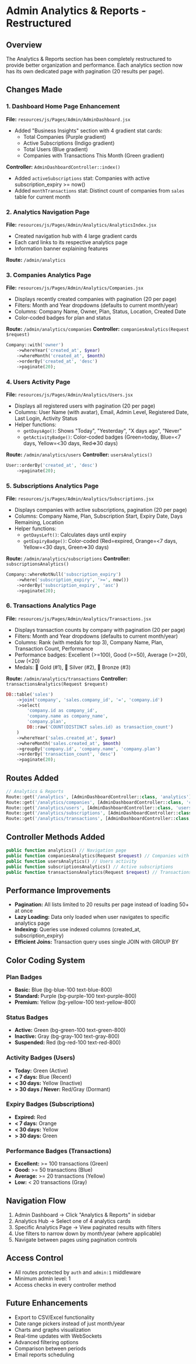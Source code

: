 # Admin Analytics & Reports - Restructured

## Overview
The Analytics & Reports section has been completely restructured to provide better organization and performance. Each analytics section now has its own dedicated page with pagination (20 results per page).

## Changes Made

### 1. Dashboard Home Page Enhancement
**File:** `resources/js/Pages/Admin/AdminDashboard.jsx`
- Added "Business Insights" section with 4 gradient stat cards:
  - Total Companies (Purple gradient)
  - Active Subscriptions (Indigo gradient)
  - Total Users (Blue gradient)
  - Companies with Transactions This Month (Green gradient)

**Controller:** `AdminDashboardController::index()`
- Added `activeSubscriptions` stat: Companies with active subscription_expiry >= now()
- Added `monthTransactions` stat: Distinct count of companies from `sales` table for current month

### 2. Analytics Navigation Page
**File:** `resources/js/Pages/Admin/Analytics/AnalyticsIndex.jsx`
- Created navigation hub with 4 large gradient cards
- Each card links to its respective analytics page
- Information banner explaining features

**Route:** `/admin/analytics`

### 3. Companies Analytics Page
**File:** `resources/js/Pages/Admin/Analytics/Companies.jsx`
- Displays recently created companies with pagination (20 per page)
- Filters: Month and Year dropdowns (defaults to current month/year)
- Columns: Company Name, Owner, Plan, Status, Location, Created Date
- Color-coded badges for plan and status

**Route:** `/admin/analytics/companies`
**Controller:** `companiesAnalytics(Request $request)`
```php
Company::with('owner')
    ->whereYear('created_at', $year)
    ->whereMonth('created_at', $month)
    ->orderBy('created_at', 'desc')
    ->paginate(20);
```

### 4. Users Activity Page
**File:** `resources/js/Pages/Admin/Analytics/Users.jsx`
- Displays all registered users with pagination (20 per page)
- Columns: User Name (with avatar), Email, Admin Level, Registered Date, Last Login, Activity Status
- Helper functions:
  - `getDaysAgo()`: Shows "Today", "Yesterday", "X days ago", "Never"
  - `getActivityBadge()`: Color-coded badges (Green=today, Blue=<7 days, Yellow=<30 days, Red=>30 days)

**Route:** `/admin/analytics/users`
**Controller:** `usersAnalytics()`
```php
User::orderBy('created_at', 'desc')
    ->paginate(20);
```

### 5. Subscriptions Analytics Page
**File:** `resources/js/Pages/Admin/Analytics/Subscriptions.jsx`
- Displays companies with active subscriptions, pagination (20 per page)
- Columns: Company Name, Plan, Subscription Start, Expiry Date, Days Remaining, Location
- Helper functions:
  - `getDaysLeft()`: Calculates days until expiry
  - `getExpiryBadge()`: Color-coded (Red=expired, Orange=<7 days, Yellow=<30 days, Green=>30 days)

**Route:** `/admin/analytics/subscriptions`
**Controller:** `subscriptionsAnalytics()`
```php
Company::whereNotNull('subscription_expiry')
    ->where('subscription_expiry', '>=', now())
    ->orderBy('subscription_expiry', 'asc')
    ->paginate(20);
```

### 6. Transactions Analytics Page
**File:** `resources/js/Pages/Admin/Analytics/Transactions.jsx`
- Displays transaction counts by company with pagination (20 per page)
- Filters: Month and Year dropdowns (defaults to current month/year)
- Columns: Rank (with medals for top 3), Company Name, Plan, Transaction Count, Performance
- Performance badges: Excellent (>=100), Good (>=50), Average (>=20), Low (<20)
- Medals: 🥇 Gold (#1), 🥈 Silver (#2), 🥉 Bronze (#3)

**Route:** `/admin/analytics/transactions`
**Controller:** `transactionsAnalytics(Request $request)`
```php
DB::table('sales')
    ->join('company', 'sales.company_id', '=', 'company.id')
    ->select(
        'company.id as company_id',
        'company.name as company_name',
        'company.plan',
        DB::raw('COUNT(DISTINCT sales.id) as transaction_count')
    )
    ->whereYear('sales.created_at', $year)
    ->whereMonth('sales.created_at', $month)
    ->groupBy('company.id', 'company.name', 'company.plan')
    ->orderBy('transaction_count', 'desc')
    ->paginate(20);
```

## Routes Added
```php
// Analytics & Reports
Route::get('/analytics', [AdminDashboardController::class, 'analytics'])->name('admin.analytics');
Route::get('/analytics/companies', [AdminDashboardController::class, 'companiesAnalytics'])->name('admin.analytics.companies');
Route::get('/analytics/users', [AdminDashboardController::class, 'usersAnalytics'])->name('admin.analytics.users');
Route::get('/analytics/subscriptions', [AdminDashboardController::class, 'subscriptionsAnalytics'])->name('admin.analytics.subscriptions');
Route::get('/analytics/transactions', [AdminDashboardController::class, 'transactionsAnalytics'])->name('admin.analytics.transactions');
```

## Controller Methods Added
```php
public function analytics() // Navigation page
public function companiesAnalytics(Request $request) // Companies with filters
public function usersAnalytics() // Users activity
public function subscriptionsAnalytics() // Active subscriptions
public function transactionsAnalytics(Request $request) // Transactions with filters
```

## Performance Improvements
- **Pagination:** All lists limited to 20 results per page instead of loading 50+ at once
- **Lazy Loading:** Data only loaded when user navigates to specific analytics page
- **Indexing:** Queries use indexed columns (created_at, subscription_expiry)
- **Efficient Joins:** Transaction query uses single JOIN with GROUP BY

## Color Coding System

### Plan Badges
- **Basic:** Blue (bg-blue-100 text-blue-800)
- **Standard:** Purple (bg-purple-100 text-purple-800)
- **Premium:** Yellow (bg-yellow-100 text-yellow-800)

### Status Badges
- **Active:** Green (bg-green-100 text-green-800)
- **Inactive:** Gray (bg-gray-100 text-gray-800)
- **Suspended:** Red (bg-red-100 text-red-800)

### Activity Badges (Users)
- **Today:** Green (Active)
- **< 7 days:** Blue (Recent)
- **< 30 days:** Yellow (Inactive)
- **> 30 days / Never:** Red/Gray (Dormant)

### Expiry Badges (Subscriptions)
- **Expired:** Red
- **< 7 days:** Orange
- **< 30 days:** Yellow
- **> 30 days:** Green

### Performance Badges (Transactions)
- **Excellent:** >= 100 transactions (Green)
- **Good:** >= 50 transactions (Blue)
- **Average:** >= 20 transactions (Yellow)
- **Low:** < 20 transactions (Gray)

## Navigation Flow
1. Admin Dashboard → Click "Analytics & Reports" in sidebar
2. Analytics Hub → Select one of 4 analytics cards
3. Specific Analytics Page → View paginated results with filters
4. Use filters to narrow down by month/year (where applicable)
5. Navigate between pages using pagination controls

## Access Control
- All routes protected by `auth` and `admin:1` middleware
- Minimum admin level: 1
- Access checks in every controller method

## Future Enhancements
- Export to CSV/Excel functionality
- Date range pickers instead of just month/year
- Charts and graphs visualization
- Real-time updates with WebSockets
- Advanced filtering options
- Comparison between periods
- Email reports scheduling
